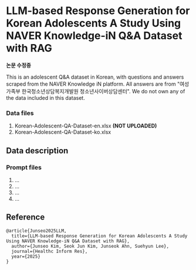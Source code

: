 # LLM-based Response Generation for Korean Adolescents A Study Using NAVER Knowledge-iN Q&A Dataset with RAG

**논문 수정중** 

This is an adolescent Q&A dataset in Korean, with questions and answers scraped from the NAVER Knowledge iN platform.
All answers are from "여성가족부 한국청소년상담복지개발원 청소년사이버상담센터".
We do not own any of the data included in this dataset.

### Data files
1. Korean-Adolescent-QA-Dataset-en.xlsx **(NOT UPLOADED)**
2. Korean-Adolescent-QA-Dataset-ko.xlsx

## Data description

### Prompt files
1. ...
2. ...
3. ...
4. ...


## Reference
```
@article{Junseo2025LLM,
  title={LLM-based Response Generation for Korean Adolescents A Study Using NAVER Knowledge-iN Q&A Dataset with RAG},
  author={Junseo Kim, Seok Jun Kim, Junseok Ahn, Suehyun Lee},
  journal={Healthc Inform Res},
  year={2025}
}
```
